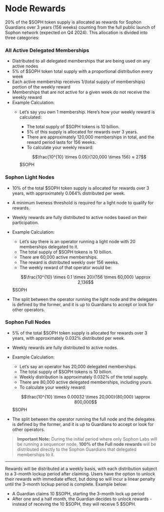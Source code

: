 # Node Rewards

20% of the $SOPH token supply is allocated as rewards for Sophon Guardians over 3 years (156 weeks) counting from the full public launch of Sophon network (expected on Q4 2024). This allocation is divided into three categories:

### All Active Delegated Memberships

* Distributed to all delegated memberships that are being used on any active nodes&#x20;
* 5% of $SOPH token total supply with a proportional distribution every week
* Each active membership receives 1/(total supply of memberships) portion of the weekly reward
* Memberships that are not active for a given week do not receive the weekly reward
* Example Calculation:
  *   Let’s say you own 1 membership. Here’s how your weekly reward is calculated:

      * The total supply of $SOPH tokens is 10 billion.
      * 5% of this supply is allocated for rewards over 3 years.
      * There are approximately 120,000 memberships in total, and the reward period lasts for 156 weeks.
      * To calculate your weekly reward: &#x20;

      $$\frac{10^{10} \times 0.05}{120,000 \times 156} ≈ 27$$ $SOPH

### Sophon Light Nodes

* 10% of the total $SOPH token supply is allocated for rewards over 3 years, with approximately 0.064% distributed per week.
* A minimum liveness threshold is required for a light node to qualify for rewards.
* Weekly rewards are fully distributed to active nodes based on their participation.
*   Example Calculation:

    * Let’s say there is an operator running a light node with 20 memberships delegated to it.&#x20;
    * The total supply of $SOPH tokens is 10 billion.
    * There are 60,000 active memberships.
    * The reward is distributed weekly over 156 weeks.
    * The weekly reward of that operator would be:

    $$\frac{10^{10} \times 0.1 \times 20}{156 \times 60,000} \approx 2,136$$ $SOPH


* The split between the operator running the light node and the delegates is defined by the former, and it is up to Guardians to accept or look for other operators.

### Sophon Full Nodes

* 5% of the total $SOPH token supply is allocated for rewards over 3 years, with approximately 0.032% distributed per week.
* Weekly rewards are fully distributed to active nodes.
*   Example Calculation:

    * Let’s say an operator has 20,000 delegated memberships.
    * The total supply of $SOPH tokens is 10 billion.
    * Weekly distribution is approximately 0.032% of the total supply.
    * There are 80,000 active delegated memberships, including yours.
    * To calculate your weekly reward:

    $$\frac{10^{10} \times 0.00032 \times 20,000}{80,000} \approx 800,000$$ $SOPH
* The split between the operator running the full node and the delegates is defined by the former, and it is up to Guardians to accept or look for other operators.

> **Important Note:** During the initial period where only Sophon Labs will be running a sequencer node, **100% of the Full node rewards** will be distributed directly to the Sophon Guardians that delegated memberships to it.

***

Rewards will be distributed at a weekly basis, with each distribution subject to a 3-month lockup period after claiming. Users have the option to unlock their rewards with immediate effect, but doing so will incur a linear penalty until the 3-month lockup period is complete. Example below:

* A Guardian claims 10 $SOPH, starting the 3-month lock up period
* After one and a half month, the Guardian decides to unlock rewards - instead of receving the 10 $SOPH, they will receive 5 $SOPH.
